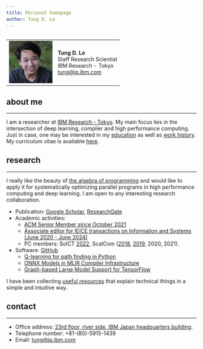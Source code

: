 ```yaml
---
title: Personal homepage
author: Tung D. Le
---
```


##

|                                             |                                                                                                |
| :------------------------------------       | :------------------------------------------------------------------------------------------    |
| ![Tung D. Le](assets/images/2010-tung.jpeg) | **Tung D. Le** <br/> Staff Research Scientist </br> IBM Research - Tokyo <br/> tung@jp.ibm.com |

## about me
___________

I am a researcher at [IBM Research - Tokyo](http://www.research.ibm.com/labs/tokyo). My main focus lies
in the intersection of deep learning, compiler and high performance computing. Just in case, one may be interested in my [education](education.md) as well as [work history](work-history.md). My curriculum vitae is available [here](cv/cv.md).

## research
___________

I really like the beauty of [the algebra of programming](https://www.amazon.com/Algebra-Programming-Prentice-hall-International-Computer/dp/013507245X)
and would like to apply it for systematically optimizing parallel programs in high performance computing and deep learning. I am open to any interesting research collaboration.

- Publication: [Google Scholar](https://scholar.google.co.jp/citations?user%3DuuV9qHcAAAAJ&hl%3Den), [ResearchGate](https://www.researchgate.net/profile/Tung_Le15)
- Academic activities:
    - [ACM Senior Member since October 2021](https://dl.acm.org/author_page.cfm?id=84758683357)
    - [Associate editor for IEICE transactions on Information and Systems (June 2020 - June 2024)](https://search.ieice.org/bin/editorial_board.php?lang=ed)
    - PC members: SoICT [2022](https://soict.org/2022/committees/program-committees/), ScalCom ([2018](http://www.smart-world.org/2018/scalcom/), [2019](http://www.smart-world.org/2019/scalcom/), 2020, 2021).
- Software: [GitHub](https://github.com/tungld)
  - [Q-learning for path finding in Python](https://github.com/tungld/reinforcement-learning/blob/main/q-learning.py)
  - [ONNX Models in MLIR Compiler Infrastructure](https://github.com/onnx/onnx-mlir)
  - [Graph-based Large Model Support for TensorFlow](https://github.com/IBM/tensorflow-large-model-support/tree/tflmsv2)

I have been collecting [useful resources](useful-links.md) that explain technical things in a simple and intuitive way.

## contact
__________

- Office address: [23rd floor, river side, IBM Japan headquarters building](https://goo.gl/maps/mYFiyX95DBXEELrLA).
- Telephone number: +81-(80)-5915-1439
- Email: tung@jp.ibm.com
